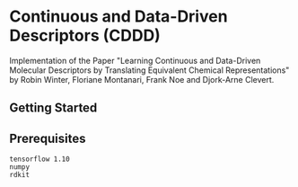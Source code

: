 # Continuous and Data-Driven Descriptors (CDDD)

Implementation of the Paper "Learning Continuous and Data-Driven Molecular
Descriptors by Translating Equivalent Chemical Representations" by Robin Winter, Floriane Montanari, Frank Noe and Djork-Arne Clevert.


## Getting Started

## Prerequisites
```
tensorflow 1.10
numpy
rdkit
```